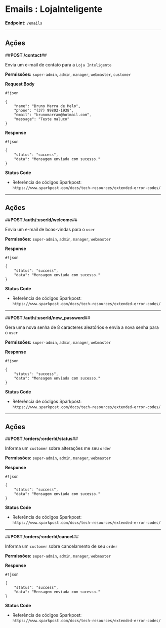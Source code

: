 # Emails : LojaInteligente #

**Endpoint:** `/emails`

--------------------

## Ações ##
##**POST /contact**##

Envia um e-mail de contato para a `Loja Inteligente`

**Permissões:** `super-admin`, `admin`, `manager`, `webmaster`, `customer`

**Request Body**

```
#!json

{
	"name": "Bruno Marra de Melo", 
	"phone": "(37) 99802-1938",
	"email": "brunomarram@hotmail.com", 
	"message": "Teste maluco"
}
```

**Response**

```
#!json

{
    "status": "success",
    "data": "Mensagem enviada com sucesso."
}
```

**Status Code**

* Referência de códigos Sparkpost:
`https://www.sparkpost.com/docs/tech-resources/extended-error-codes/`

--------------------

## Ações ##
##**POST /auth/:userId/welcome**##

Envia um e-mail de boas-vindas para o `user`

**Permissões:** `super-admin`, `admin`, `manager`, `webmaster`

**Response**

```
#!json

{
    "status": "success",
    "data": "Mensagem enviada com sucesso."
}
```

**Status Code**

* Referência de códigos Sparkpost:
`https://www.sparkpost.com/docs/tech-resources/extended-error-codes/`

--------------------

##**POST /auth/:userId/new_password**##

Gera uma nova senha de 8 caracteres aleatórios e envia a nova senha para o `user`

**Permissões:** `super-admin`, `admin`, `manager`, `webmaster`

**Response**

```
#!json

{
    "status": "success",
    "data": "Mensagem enviada com sucesso."
}
```

**Status Code**

* Referência de códigos Sparkpost:
`https://www.sparkpost.com/docs/tech-resources/extended-error-codes/`

--------------------

## Ações ##
##**POST /orders/:orderId/status**##

Informa um `customer` sobre alterações me seu `order`

**Permissões:** `super-admin`, `admin`, `manager`, `webmaster`

**Response**

```
#!json

{
    "status": "success",
    "data": "Mensagem enviada com sucesso."
}
```

**Status Code**

* Referência de códigos Sparkpost:
`https://www.sparkpost.com/docs/tech-resources/extended-error-codes/`

--------------------

##**POST /orders/:orderId/cancel**##

Informa um `customer` sobre cancelamento de seu `order`

**Permissões:** `super-admin`, `admin`, `manager`, `webmaster`

**Response**

```
#!json

{
    "status": "success",
    "data": "Mensagem enviada com sucesso."
}
```

**Status Code**

* Referência de códigos Sparkpost:
`https://www.sparkpost.com/docs/tech-resources/extended-error-codes/`